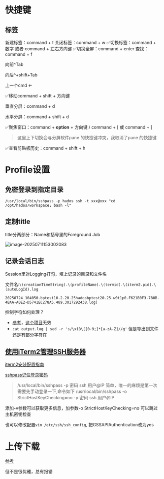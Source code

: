 # 快捷键

## 标签

新建标签：command + t
关闭标签：command + w
✅切换标签：command + 数字    或者  command + 左右方向键
✅切换全屏：command + enter
查找：command + f

向前^Tab

向后^+shift+Tab

上一个cmd <-   

✅移动command + shift + 方向键

垂直分屏：command + d

水平分屏：command + shift + d

✅聚焦窗口：command + **option** + 方向键  / command + [ 或 command + ]

> 这里上下切换会与分屏软件pane 的快捷键冲突，我取消了pane 的快捷键

✅查看剪贴板历史：command + shift + h



# Profile设置

## 免密登录到指定目录

`/usr/local/bin/sshpass -p hados ssh -t xxx@xxx "cd /opt/hados/workspace; bash -l"`

## 定制title

title分两部分：Name和括号里的Foreground Job

![image-20250711153002083](https://piggo-picture.oss-cn-hangzhou.aliyuncs.com/image-20250711153002083.png)

## 记录会话日志

Session里对Logging打勾，填上记录的目录和文件名

文件名:`\(creationTimeString).\(profileName).\(termid).\(iterm2.pid).\(autoLogId).log`

` 20250724_104050.bptest10.2.20.25hadosbptest20.25.w0t1p0.F621B0F3-780B-4BAA-A0E2-D5741EC278A5.489.3017292438.log) `





控制字符如何处理？

- [参考](https://www.reddit.com/r/macsysadmin/comments/pg20ue/weird_character_when_session_logging_in_terminal/?tl=zh-hans)，[这个项目](https://github.com/RadixSeven/typescript2txt)无效
- `cat output.log | sed -r 's/\x1B\[[0-9;]*[a-zA-Z]//g'`   但是导出到文件还是有部分字符在



## [使用iTerm2管理SSH服务器](https://www.javatang.com/archives/2021/11/29/13063392.html)

[iterm2安装配置指南](https://blog.myxuechao.com/post/19#01%E5%AE%89%E8%A3%85%E6%8C%87%E5%8D%97)

[sshpass记住登录密码](https://blog.csdn.net/CaptainJava/article/details/84316773)

>/usr/local/bin/sshpass -p 密码  ssh 用户@IP
>简单，唯一的麻烦是第一次需要先手动登录一下,命令如下
>/usr/local/bin/sshpass -o StrictHostKeyChecking=no -p 密码  ssh 用户@IP

添加-v参数可以获取更多信息，加参数-o StrictHostKeyChecking=no 可以跳过主机密钥检查

也可以修改配置`vim /etc/ssh/ssh_config`, 把GSSAPIAuthentication改为yes





# 上传下载

[参考](https://github.com/islishude/blog/issues/249)

但不是很优雅，总有报错
